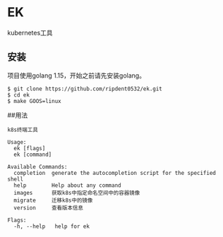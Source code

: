 # EK

kubernetes工具

## 安装
项目使用golang 1.15，开始之前请先安装golang。
```shell
$ git clone https://github.com/ripdent0532/ek.git
$ cd ek
$ make GOOS=linux
```
##用法
```shell
k8s终端工具

Usage:
  ek [flags]
  ek [command]

Available Commands:
  completion  generate the autocompletion script for the specified shell
  help        Help about any command
  images      获取k8s中指定命名空间中的容器镜像
  migrate     迁移k8s中的镜像
  version     查看版本信息

Flags:
  -h, --help   help for ek
```